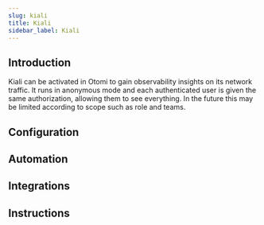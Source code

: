 ```yaml
---
slug: kiali
title: Kiali
sidebar_label: Kiali
---
```


## Introduction

Kiali can be activated in Otomi to gain observability insights on its network traffic. It runs in anonymous mode and each authenticated user is given the same authorization, allowing them to see everything. In the future this may be limited according to scope such as role and teams.
## Configuration

## Automation


## Integrations

## Instructions